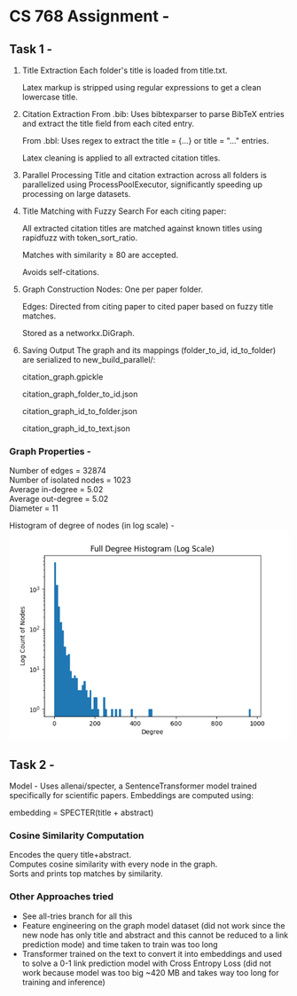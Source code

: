 # CS 768 Assignment - 

## Task 1 - 

1. Title Extraction
    Each folder's title is loaded from title.txt.

    Latex markup is stripped using regular expressions to get a clean lowercase title.

2. Citation Extraction
    From .bib: Uses bibtexparser to parse BibTeX entries and extract the title field from each cited entry.

    From .bbl: Uses regex to extract the title = {...} or title = "..." entries.

    Latex cleaning is applied to all extracted citation titles.

3. Parallel Processing
    Title and citation extraction across all folders is parallelized using ProcessPoolExecutor, significantly speeding up processing on large datasets.

4. Title Matching with Fuzzy Search
    For each citing paper:

    All extracted citation titles are matched against known titles using rapidfuzz with token_sort_ratio.

    Matches with similarity ≥ 80 are accepted.

    Avoids self-citations.

5. Graph Construction
    Nodes: One per paper folder.

    Edges: Directed from citing paper to cited paper based on fuzzy title matches.

    Stored as a networkx.DiGraph.

6. Saving Output
    The graph and its mappings (folder_to_id, id_to_folder) are serialized to new_build_parallel/:

    citation_graph.gpickle

    citation_graph_folder_to_id.json

    citation_graph_id_to_folder.json

    citation_graph_id_to_text.json

### Graph Properties - 
Number of edges = 32874  
Number of isolated nodes = 1023  
Average in-degree = 5.02  
Average out-degree = 5.02  
Diameter = 11

Histogram of degree of nodes (in log scale) -  
![Degree Histogram](plot.png)

## Task 2 - 

Model - Uses allenai/specter, a SentenceTransformer model trained specifically for scientific papers. Embeddings are computed using:

embedding = SPECTER(title + abstract)  

### Cosine Similarity Computation  
Encodes the query title+abstract.  
Computes cosine similarity with every node in the graph.  
Sorts and prints top matches by similarity.

### Other Approaches tried 
- See all-tries branch for all this
- Feature engineering on the graph model dataset (did not work since the new node has only title and abstract and this cannot be reduced to a link prediction mode) and time taken to train was too long
- Transformer trained on the text to convert it into embeddings and used to solve a 0-1 link prediction model with Cross Entropy Loss (did not work because model was too big ~420 MB and takes way too long for training and inference)